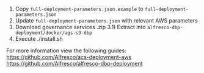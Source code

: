 1) Copy `full-deployment-parameters.json.example` to `full-deployment-parameters.json`
2) Update `full-deployment-parameters.json` with relevant AWS parameters
3) Download governance services .zip
	3.1) Extract into `alfresco-dbp-deployment/docker/ags-s3-dbp`
4) Execute ./install.sh

For more information view the following guides:
https://github.com/Alfresco/acs-deployment-aws
https://github.com/Alfresco/alfresco-dbp-deployment
